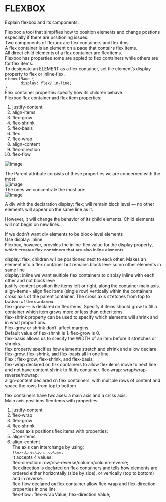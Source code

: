 # FLEXBOX
Explain flexbox and its components.

Flexbox a tool that simplifies how to position elements and change postions especially if there are positioning issues. <br/>
Two components of flexbox are flex containers and flex itms.<br/>
A flex container is an element on a page that contains flex items. <br/>
All direct child elements of a flex container are flex items.<br/>
Flexbox has properties some are appied to flex containers while others are for flex items.<br/>
To designate an ELEMENT as a flex container, set the element’s display property to flex or inline-flex. <br/>
```elementName {```<br/>
```        display: flex/ in-line; ```<br/>
```}```<br/>
Flex container properties specify how its children behave. <br/>
Flexbox flex container and flex item properties:
<ol>
  <li>justify-content</li>
  <li>align-items</li>
  <li>flex-grow</li>
  <li>flex-shrink</li>
  <li>flex-basis</li>
  <li>flex</li>
  <li>flex-wrap</li>
  <li>align-content</li>
  <li>flex-direction</li>
  <li>flex-flow</li>
</ol>

![image](https://github.com/nafizjiwa/FLEXBOX/assets/56348190/da7657ba-4170-464a-aa20-29cb9d0fe680)<br/>

The Parent attribute consists of these properties we are concerned with the most:<br>
![image](https://github.com/nafizjiwa/FLEXBOX/assets/56348190/7fb2e8a1-2ae8-488a-8262-52eeaa9e02b8)<br>
The ones we concentrate the most are:<br>
![image](https://github.com/nafizjiwa/FLEXBOX/assets/56348190/acda22db-efd9-4f0c-987f-630086e36212)<br>



A div with the declaration display: flex; will remain block level — no other elements will appear on the same line as it.<br/>

However, it will change the behavior of its child elements. Child elements will not begin on new lines.

If we dodn’t want div elements to be block-level elements<br/>
Use 
display: inline.<br/> 
Flexbox, however, provides the inline-flex value for the display property, which creates flex containers that are also inline elements.<br/>

display: flex, children will be positioned next to each other. Makes an element into a flex container but remains block level so no other elements in same line<br/>
display: inline we want multiple flex containers to display inline with each other and not block level<br/>
justify-content position the items left or right, along the container main axis. <br/>
align-items - align flex items (single row) vertically within the containers cross axis of the parent container. The cross axis stretches from top to bottom of the container.<br/>
flex-grow — is declared on flex items. Specify if items should grow to fill a container which item grows more or less than other items<br/>
flex-shrink property can be used to specify which elements will shrink and in what proportions.<br/>
Flex-grow or shrink don’t’ affect margins.<br/>
Default value of flex-shrink is 1. flex-grow is 0.<br/>
flex-basis allows us to specify the WIDTH of an item before it stretches or shrinks.<br/>
flex property specifies how elements stretch and shrink and allow declare flex-grow, flex-shrink, and flex-basis all in one line.<br/>
Flex : flex-grow, flex-shrink, and flex-basis;<br/>
flex-wrap declared on flex containers to allow flex items move to next line and not have content shrink to fit its container. flex-wrap: wrap/wrap-reverse/nowrap;<br/>
align-content declared on flex containers, with multiple rows of content and space the rows from top to bottom<br/>

flex containers have two axes: a main axis and a cross axis.<br/>
Main axis positions flex items with properties:<br/>
1.	justify-content
2.	flex-wrap
3.	flex-grow
4.	flex-shrink<br/>
Cross axis positions flex items with properties:<br/>
1.	align-items
2.	align-content<br/>
The axis can interchange by using:<br/>
```flex-direction: column;```<br/>
It accepts 4 values:<br/>
flex-direction: row/row-reverse/column/column-reverse;<br/>
flex direction is declared on flex-containers and tells how elements are ordered either horizontally (side by side), or vertically (top to bottom) and in reverse.<br/>
flex-flow declared on flex container allow flex-wrap and flex-direction properties in one line.<br/>
flex-flow : flex-wrap Value, flex-direction Value; <br/>



